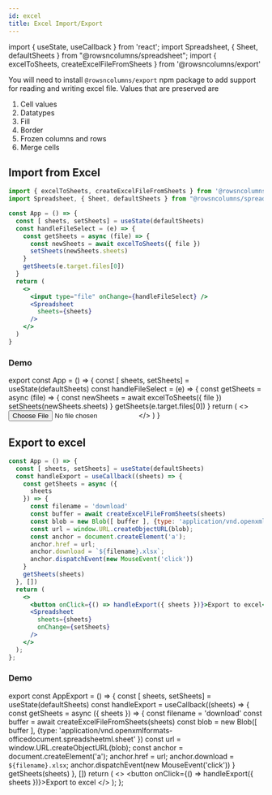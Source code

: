 ```yaml
---
id: excel
title: Excel Import/Export
---
```

import { useState, useCallback } from 'react';
import Spreadsheet, { Sheet, defaultSheets } from "@rowsncolumns/spreadsheet";
import { excelToSheets, createExcelFileFromSheets } from '@rowsncolumns/export'

You will need to install `@rowsncolumns/export` npm package to add support for reading and writing excel file. Values that are preserved are

1. Cell values
1. Datatypes
1. Fill
1. Border
1. Frozen columns and rows
1. Merge cells

## Import from Excel


```jsx
import { excelToSheets, createExcelFileFromSheets } from '@rowsncolumns/export'
import Spreadsheet, { Sheet, defaultSheets } from "@rowsncolumns/spreadsheet";

const App = () => {
  const [ sheets, setSheets] = useState(defaultSheets)
  const handleFileSelect = (e) => {
    const getSheets = async (file) => {
      const newSheets = await excelToSheets({ file })
      setSheets(newSheets.sheets)
    }
    getSheets(e.target.files[0])
  }
  return (
    <>
      <input type="file" onChange={handleFileSelect} />
      <Spreadsheet
        sheets={sheets}
      />
    </>
  )
}
```

### Demo

export const App = () => {
  const [ sheets, setSheets] = useState(defaultSheets)
  const handleFileSelect = (e) => {
    const getSheets = async (file) => {
      const newSheets = await excelToSheets({ file })
      setSheets(newSheets.sheets)
    }
    getSheets(e.target.files[0])
  }
  return (
    <>
      <input type="file" onChange={handleFileSelect} />
      <Spreadsheet
        sheets={sheets}
      />
    </>
  )
}

<App />


## Export to excel

```jsx
const App = () => {
  const [ sheets, setSheets] = useState(defaultSheets)
  const handleExport = useCallback((sheets) => {
    const getSheets = async ({
      sheets
    }) => {
      const filename = 'download'
      const buffer = await createExcelFileFromSheets(sheets)
      const blob = new Blob([ buffer ], {type: 'application/vnd.openxmlformats-officedocument.spreadsheetml.sheet' })
      const url = window.URL.createObjectURL(blob);
      const anchor = document.createElement('a');
      anchor.href = url;
      anchor.download = `${filename}.xlsx`;
      anchor.dispatchEvent(new MouseEvent('click'))
    }
    getSheets(sheets)
  }, [])
  return (
    <>
      <button onClick={() => handleExport({ sheets })}>Export to excel</button>
      <Spreadsheet
        sheets={sheets}
        onChange={setSheets}
      />
    </>
  );
};
```

### Demo

export const AppExport = () => {
  const [ sheets, setSheets] = useState(defaultSheets)
  const handleExport = useCallback((sheets) => {
    const getSheets = async ({
      sheets
    }) => {
      const filename = 'download'
      const buffer = await createExcelFileFromSheets(sheets)
      const blob = new Blob([ buffer ], {type: 'application/vnd.openxmlformats-officedocument.spreadsheetml.sheet' })
      const url = window.URL.createObjectURL(blob);
      const anchor = document.createElement('a');
      anchor.href = url;
      anchor.download = `${filename}.xlsx`;
      anchor.dispatchEvent(new MouseEvent('click'))
    }
    getSheets(sheets)
  }, [])
  return (
    <>
      <button onClick={() => handleExport({ sheets })}>Export to excel</button>
      <Spreadsheet
        sheets={sheets}
        onChange={setSheets}
      />
    </>
  );
};

<AppExport />
